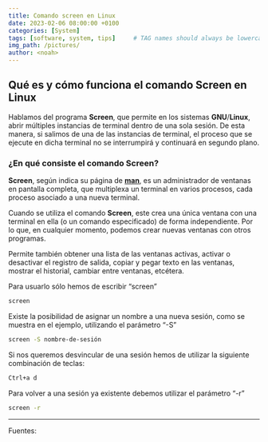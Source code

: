 ```yaml
---
title: Comando screen en Linux
date: 2023-02-06 08:00:00 +0100
categories: [System]
tags: [software, system, tips]     # TAG names should always be lowercase
img_path: /pictures/
author: <noah>
---
```

## Qué es y cómo funciona el comando Screen en Linux


Hablamos del programa **Screen**, que permite en los sistemas **GNU**/**Linux**, abrir múltiples instancias de terminal dentro de una sola sesión. De esta manera, si salimos de una de las instancias de terminal, el proceso que se ejecute en dicha terminal no se interrumpirá y continuará en segundo plano.

### ¿En qué consiste el comando Screen?

**Screen**, según indica su página de [**man**](https://linux.die.net/man/1/screen), es un administrador de ventanas en pantalla completa, que multiplexa un terminal en varios procesos, cada proceso asociado a una nueva terminal.

Cuando se utiliza el comando **Screen**, este crea una única ventana con una terminal en ella (o un comando especificado) de forma independiente. Por lo que, en cualquier momento, podemos crear nuevas ventanas con otros programas.

Permite también obtener una lista de las ventanas activas, activar o desactivar el registro de salida, copiar y pegar texto en las ventanas, mostrar el historial, cambiar entre ventanas, etcétera.

Para usuarlo sólo hemos de escribir “screen”

```bash
screen
```

Existe la posibilidad de asignar un nombre a una nueva sesión, como se muestra en el ejemplo, utilizando el parámetro “-S”

```bash
screen -S nombre-de-sesión
```

Si nos queremos desvincular de una sesión hemos de utilizar la siguiente combinación de teclas:

```bash
Ctrl+a d
```

Para volver a una sesión ya existente debemos utilizar el parámetro “-r”
```bash
screen -r
```
***
Fuentes:  

